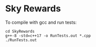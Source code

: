 
# Sky Rewards

To compile with gcc and run tests: 
```
cd SkyRewards
g++-8 -std=c++17 -o RunTests.out *.cpp
./RunTests.out
```


